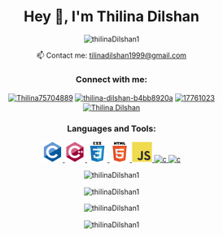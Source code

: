 <h1 align="center">Hey 👋, I'm Thilina Dilshan</h1>

<p></p><p></p>
<div align="center">
  <img src="https://komarev.com/ghpvc/?username=thilinaDilshan1&style=for-the-badge&color=blueviolet" alt="thilinaDilshan1" />
</div>
<p></p><p></p>

<p align="center">📫 Contact me: <a href="tilinadilshan1999@gmail.com">tilinadilshan1999@gmail.com </a> </p>

<h3 align="center">Connect with me:</h3>
<p align="center">
<a href="https://twitter.com/Thilina75704889?s=09" target="blank"><img align="center" src="https://raw.githubusercontent.com/rahuldkjain/github-profile-readme-generator/master/src/images/icons/Social/twitter.svg" alt="Thilina75704889" height="30" width="40" /></a>
<a href="https://www.linkedin.com/in/thilina-dilshan-b4bb8920a/" target="blank"><img align="center" src="https://raw.githubusercontent.com/rahuldkjain/github-profile-readme-generator/master/src/images/icons/Social/linked-in-alt.svg" alt="thilina-dilshan-b4bb8920a" height="30" width="40" /></a>
<a href="https://stackoverflow.com/users/18590593/thilina-dilshan?tab=profile" target="blank"><img align="center" src="https://raw.githubusercontent.com/rahuldkjain/github-profile-readme-generator/master/src/images/icons/Social/stack-overflow.svg" alt="17761023" height="30" width="40" /></a>
<a href="https://www.facebook.com/thilina.dilshan.7906" target="blank"><img align="center" src="https://www.svgrepo.com/show/111203/facebook.svg" alt="Thilina Dilshan" height="30" width="40" /></a>
</p>

<h3 align="center">Languages and Tools:</h3>
<p align="center"> <a href="https://www.cprogramming.com/" target="_blank"> <img src="https://raw.githubusercontent.com/devicons/devicon/master/icons/c/c-original.svg" alt="c" width="40" height="40"/> </a> <a href="https://www.w3schools.com/cpp/" target="_blank"> <img src="https://raw.githubusercontent.com/devicons/devicon/master/icons/cplusplus/cplusplus-original.svg" alt="cplusplus" width="40" height="40"/> </a> <a href="https://www.w3schools.com/css/" target="_blank"> <img src="https://raw.githubusercontent.com/devicons/devicon/master/icons/css3/css3-original-wordmark.svg" alt="css3" width="40" height="40"/> </a> <a href="https://www.w3.org/html/" target="_blank"> <img src="https://raw.githubusercontent.com/devicons/devicon/master/icons/html5/html5-original-wordmark.svg" alt="html5" width="40" height="40"/> </a> <a href="https://developer.mozilla.org/en-US/docs/Web/JavaScript" target="_blank"> <img src="https://raw.githubusercontent.com/devicons/devicon/master/icons/javascript/javascript-original.svg" alt="javascript" width="40" height="40"/> </a>
<a href="https://www.w3schools.com/java/" target="_blank"> <img src="https://www.svgrepo.com/show/184143/java.svg" alt="c" width="40" height="40"/> </a>
<a href="https://www.w3schools.com/python/" target="_blank"> <img src="https://www.svgrepo.com/show/374016/python.svg" alt="c" width="40" height="40"/> </a>
</p>

 
<!--
**thilinaDilshan1/thilinaDilshan1** is a ✨ _special_ ✨ repository because its `README.md` (this file) appears on your GitHub profile.

Here are some ideas to get you started:

- 🔭 I’m currently working on ...
- 🌱 I’m currently learning ...
- 👯 I’m looking to collaborate on ...
- 🤔 I’m looking for help with ...
- 💬 Ask me about ...
- 📫 How to reach me: ...
- 😄 Pronouns: ...
- ⚡ Fun fact: ...
-->
<div align="center">
<img src="https://github-profile-trophy.vercel.app/?username=thilinaDilshan1&theme=radical" alt="thilinaDilshan1">
</div>
<div align="center">

<p></p>
<img align="center" src="https://github-readme-stats.vercel.app/api/top-langs?username=thilinaDilshan1&show_icons=true&theme=dracula&locale=en&layout=compact&hide_border=true" alt="thilinaDilshan1" />    
<p></p>

<img align="center" src="https://github-readme-stats.vercel.app/api?username=thilinaDilshan1&show_icons=true&theme=dracula&locale=en&hide_border=true" alt="thilinaDilshan1" />
<p></p>

<p><img align="center" src="http://github-readme-streak-stats.herokuapp.com?user=thilinaDilshan1&theme=radical&date_format=M%20j%5B%2C%20Y%5D" alt="thilinaDilshan1" /></p>
  </div>
<p></p>


